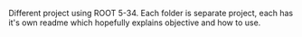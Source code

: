 Different project using ROOT 5-34. Each folder is separate project, each has it's own readme which hopefully explains objective and how to use.



